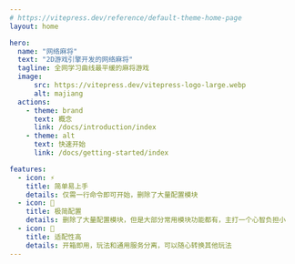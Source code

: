 ```yaml
---
# https://vitepress.dev/reference/default-theme-home-page
layout: home

hero:
  name: "网络麻将"
  text: "2D游戏引擎开发的网络麻将"
  tagline: 全网学习曲线最平缓的麻将游戏
  image:
      src: https://vitepress.dev/vitepress-logo-large.webp
      alt: majiang
  actions:
    - theme: brand
      text: 概念
      link: /docs/introduction/index
    - theme: alt
      text: 快速开始
      link: /docs/getting-started/index

features:
  - icon: ⚡️
    title: 简单易上手
    details: 仅需一行命令即可开始，删除了大量配置模块
  - icon: 🚀
    title: 极简配置
    details: 删除了大量配置模块，但是大部分常用模块功能都有，主打一个心智负担小
  - icon: 📝
    title: 适配性高
    details: 开箱即用，玩法和通用服务分离，可以随心转换其他玩法
---
```


